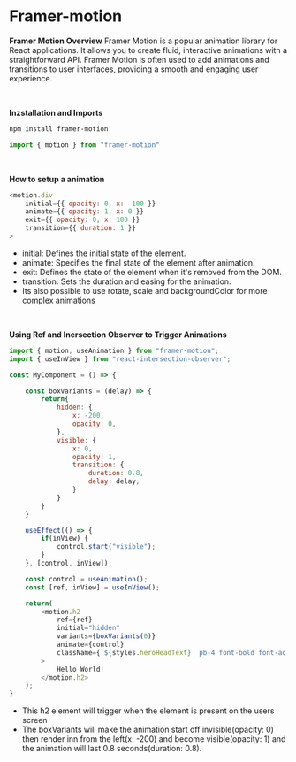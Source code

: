 # Framer-motion

**Framer Motion Overview**
Framer Motion is a popular animation library for React applications. It allows you to create fluid, interactive animations with a straightforward API. Framer Motion is often used to add animations and transitions to user interfaces, providing a smooth and engaging user experience.

<br>

**Inzstallation and Imports**
```sh
npm install framer-motion
```

```js
import { motion } from "framer-motion"
```

<br>

**How to setup a animation**
```js
<motion.div
    initial={{ opacity: 0, x: -100 }}
    animate={{ opacity: 1, x: 0 }}
    exit={{ opacity: 0, x: 100 }}
    transition={{ duration: 1 }}
>
```
- initial: Defines the initial state of the element.
- animate: Specifies the final state of the element after animation.
- exit: Defines the state of the element when it's removed from the DOM.
- transition: Sets the duration and easing for the animation.
- Its also possible to use rotate, scale and backgroundColor for more complex animations

<br>

**Using Ref and Inersection Observer to Trigger Animations**
```js
import { motion, useAnimation } from "framer-motion";
import { useInView } from "react-intersection-observer";

const MyComponent = () => {

    const boxVariants = (delay) => {
        return{
            hidden: {
                x: -200,
                opacity: 0,
            },
            visible: {
                x: 0,
                opacity: 1,
                transition: {
                    duration: 0.8,
                    delay: delay,
                }
            }
        }
    }

    useEffect(() => {
        if(inView) {
            control.start("visible");
        }
    }, [control, inView]);

    const control = useAnimation();
    const [ref, inView] = useInView();

    return(
        <motion.h2
            ref={ref}
            initial="hidden"
            variants={boxVariants(0)}
            animate={control}
            className={`${styles.heroHeadText}  pb-4 font-bold font-ac w-full text-4xl `}
        >
            Hello World!
        </motion.h2>
    );
}
```
- This h2 element will trigger when the element is present on the users screen
- The boxVariants will make the animation start off invisible(opacity: 0) then render inn from the left(x: -200) and become visible(opacity: 1) and the animation will last 0.8 seconds(duration: 0.8).

